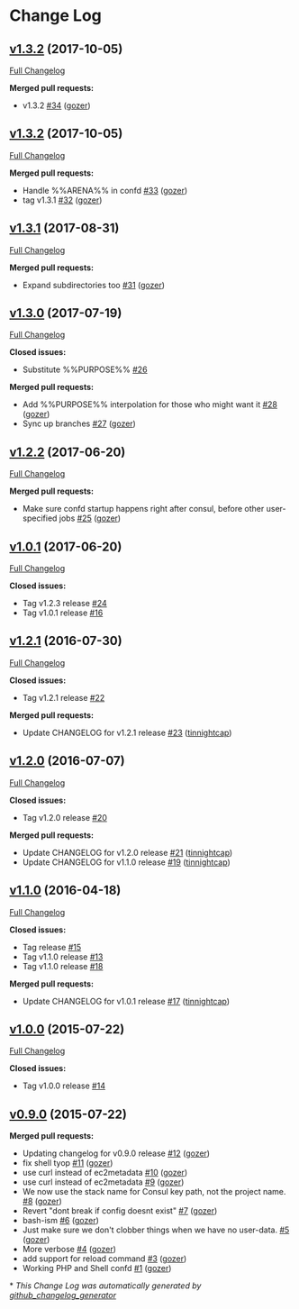 # Change Log

## [v1.3.2](https://github.com/nubisproject/nubis-puppet-configuration/tree/v1.3.2) (2017-10-05)
[Full Changelog](https://github.com/nubisproject/nubis-puppet-configuration/compare/v1.3.2...v1.3.2)

**Merged pull requests:**

- v1.3.2 [\#34](https://github.com/nubisproject/nubis-puppet-configuration/pull/34) ([gozer](https://github.com/gozer))

## [v1.3.2](https://github.com/nubisproject/nubis-puppet-configuration/tree/v1.3.2) (2017-10-05)
[Full Changelog](https://github.com/nubisproject/nubis-puppet-configuration/compare/v1.3.1...v1.3.2)

**Merged pull requests:**

- Handle %%ARENA%% in confd [\#33](https://github.com/nubisproject/nubis-puppet-configuration/pull/33) ([gozer](https://github.com/gozer))
- tag v1.3.1 [\#32](https://github.com/nubisproject/nubis-puppet-configuration/pull/32) ([gozer](https://github.com/gozer))

## [v1.3.1](https://github.com/nubisproject/nubis-puppet-configuration/tree/v1.3.1) (2017-08-31)
[Full Changelog](https://github.com/nubisproject/nubis-puppet-configuration/compare/v1.3.0...v1.3.1)

**Merged pull requests:**

- Expand subdirectories too [\#31](https://github.com/nubisproject/nubis-puppet-configuration/pull/31) ([gozer](https://github.com/gozer))

## [v1.3.0](https://github.com/nubisproject/nubis-puppet-configuration/tree/v1.3.0) (2017-07-19)
[Full Changelog](https://github.com/nubisproject/nubis-puppet-configuration/compare/v1.2.2...v1.3.0)

**Closed issues:**

- Substitute %%PURPOSE%% [\#26](https://github.com/nubisproject/nubis-puppet-configuration/issues/26)

**Merged pull requests:**

- Add %%PURPOSE%% interpolation for those who might want it [\#28](https://github.com/nubisproject/nubis-puppet-configuration/pull/28) ([gozer](https://github.com/gozer))
- Sync up branches [\#27](https://github.com/nubisproject/nubis-puppet-configuration/pull/27) ([gozer](https://github.com/gozer))

## [v1.2.2](https://github.com/nubisproject/nubis-puppet-configuration/tree/v1.2.2) (2017-06-20)
[Full Changelog](https://github.com/nubisproject/nubis-puppet-configuration/compare/v1.0.1...v1.2.2)

**Merged pull requests:**

- Make sure confd startup happens right after consul, before other user-specified jobs [\#25](https://github.com/nubisproject/nubis-puppet-configuration/pull/25) ([gozer](https://github.com/gozer))

## [v1.0.1](https://github.com/nubisproject/nubis-puppet-configuration/tree/v1.0.1) (2017-06-20)
[Full Changelog](https://github.com/nubisproject/nubis-puppet-configuration/compare/v1.2.1...v1.0.1)

**Closed issues:**

- Tag v1.2.3 release [\#24](https://github.com/nubisproject/nubis-puppet-configuration/issues/24)
- Tag v1.0.1 release [\#16](https://github.com/nubisproject/nubis-puppet-configuration/issues/16)

## [v1.2.1](https://github.com/nubisproject/nubis-puppet-configuration/tree/v1.2.1) (2016-07-30)
[Full Changelog](https://github.com/nubisproject/nubis-puppet-configuration/compare/v1.2.0...v1.2.1)

**Closed issues:**

- Tag v1.2.1 release [\#22](https://github.com/nubisproject/nubis-puppet-configuration/issues/22)

**Merged pull requests:**

- Update CHANGELOG for v1.2.1 release [\#23](https://github.com/nubisproject/nubis-puppet-configuration/pull/23) ([tinnightcap](https://github.com/tinnightcap))

## [v1.2.0](https://github.com/nubisproject/nubis-puppet-configuration/tree/v1.2.0) (2016-07-07)
[Full Changelog](https://github.com/nubisproject/nubis-puppet-configuration/compare/v1.1.0...v1.2.0)

**Closed issues:**

- Tag v1.2.0 release [\#20](https://github.com/nubisproject/nubis-puppet-configuration/issues/20)

**Merged pull requests:**

- Update CHANGELOG for v1.2.0 release [\#21](https://github.com/nubisproject/nubis-puppet-configuration/pull/21) ([tinnightcap](https://github.com/tinnightcap))
- Update CHANGELOG for v1.1.0 release [\#19](https://github.com/nubisproject/nubis-puppet-configuration/pull/19) ([tinnightcap](https://github.com/tinnightcap))

## [v1.1.0](https://github.com/nubisproject/nubis-puppet-configuration/tree/v1.1.0) (2016-04-18)
[Full Changelog](https://github.com/nubisproject/nubis-puppet-configuration/compare/v1.0.0...v1.1.0)

**Closed issues:**

- Tag  release [\#15](https://github.com/nubisproject/nubis-puppet-configuration/issues/15)
- Tag v1.1.0 release [\#13](https://github.com/nubisproject/nubis-puppet-configuration/issues/13)
- Tag v1.1.0 release [\#18](https://github.com/nubisproject/nubis-puppet-configuration/issues/18)

**Merged pull requests:**

- Update CHANGELOG for v1.0.1 release [\#17](https://github.com/nubisproject/nubis-puppet-configuration/pull/17) ([tinnightcap](https://github.com/tinnightcap))

## [v1.0.0](https://github.com/nubisproject/nubis-puppet-configuration/tree/v1.0.0) (2015-07-22)
[Full Changelog](https://github.com/nubisproject/nubis-puppet-configuration/compare/v0.9.0...v1.0.0)

**Closed issues:**

- Tag v1.0.0 release [\#14](https://github.com/nubisproject/nubis-puppet-configuration/issues/14)

## [v0.9.0](https://github.com/nubisproject/nubis-puppet-configuration/tree/v0.9.0) (2015-07-22)
**Merged pull requests:**

- Updating changelog for v0.9.0 release [\#12](https://github.com/nubisproject/nubis-puppet-configuration/pull/12) ([gozer](https://github.com/gozer))
- fix shell tyop [\#11](https://github.com/nubisproject/nubis-puppet-configuration/pull/11) ([gozer](https://github.com/gozer))
- use curl instead of ec2metadata [\#10](https://github.com/nubisproject/nubis-puppet-configuration/pull/10) ([gozer](https://github.com/gozer))
- use curl instead of ec2metadata [\#9](https://github.com/nubisproject/nubis-puppet-configuration/pull/9) ([gozer](https://github.com/gozer))
- We now use the stack name for Consul key path, not the project name. [\#8](https://github.com/nubisproject/nubis-puppet-configuration/pull/8) ([gozer](https://github.com/gozer))
- Revert "dont break if config doesnt exist" [\#7](https://github.com/nubisproject/nubis-puppet-configuration/pull/7) ([gozer](https://github.com/gozer))
- bash-ism [\#6](https://github.com/nubisproject/nubis-puppet-configuration/pull/6) ([gozer](https://github.com/gozer))
- Just make sure we don't clobber things when we have no user-data. [\#5](https://github.com/nubisproject/nubis-puppet-configuration/pull/5) ([gozer](https://github.com/gozer))
- More verbose [\#4](https://github.com/nubisproject/nubis-puppet-configuration/pull/4) ([gozer](https://github.com/gozer))
- add support for reload command [\#3](https://github.com/nubisproject/nubis-puppet-configuration/pull/3) ([gozer](https://github.com/gozer))
- Working PHP and Shell confd [\#1](https://github.com/nubisproject/nubis-puppet-configuration/pull/1) ([gozer](https://github.com/gozer))



\* *This Change Log was automatically generated by [github_changelog_generator](https://github.com/skywinder/Github-Changelog-Generator)*